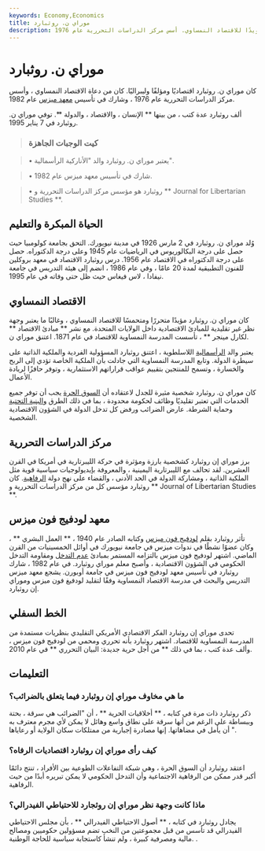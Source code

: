 ```yaml
---
keywords: Economy,Economics
title: موراي ن. روثبارد
description: كان موراي ن. روثبارد ليبراليًا ومؤيدًا للاقتصاد النمساوي. أسس مركز الدراسات التحررية عام 1976.
---
```


# موراي ن. روثبارد
كان موراي ن. روثبارد اقتصاديًا ومؤلفًا وليبراليًا. كان من دعاة الاقتصاد النمساوي ، وأسس مركز الدراسات التحررية عام 1976 ، وشارك في تأسيس [معهد ميزس](/ludwig-von-mises) عام 1982.

ألف روثبارد عدة كتب ، من بينها ** الإنسان ، والاقتصاد ، والدولة **. توفي موراي ن. روثبارد في 7 يناير 1995.

> ### كيت الوجبات الجاهزة

> • يعتبر موراي ن. روثبارد والد "الأناركية الرأسمالية".

> • شارك في تأسيس معهد ميزس عام 1982.

> • روثبارد هو مؤسس مركز الدراسات التحررية و ** Journal for Libertarian Studies **.

>

## الحياة المبكرة والتعليم

وُلد موراي ن. روثبارد في 2 مارس 1926 في مدينة نيويورك. التحق بجامعة كولومبيا حيث حصل على درجة البكالوريوس في الرياضيات عام 1945 وعلى درجة الدكتوراه. حصل على درجة الدكتوراه في الاقتصاد عام 1956. درس روثبارد الاقتصاد في معهد بروكلين للفنون التطبيقية لمدة 20 عامًا ، وفي عام 1986 ، انضم إلى هيئة التدريس في جامعة نيفادا ، لاس فيغاس حيث ظل حتى وفاته في عام 1995.

## الاقتصاد النمساوي

كان موراي ن. روثبارد مؤيدًا متحررًا ومتحمسًا للاقتصاد النمساوي ، وغالبًا ما يعتبر وجهة نظر غير تقليدية للمبادئ الاقتصادية داخل الولايات المتحدة. مع نشر ** مبادئ الاقتصاد ** لكارل مينجر ** ، تأسست المدرسة النمساوية للاقتصاد في عام 1871. اعتنق موراي ن.

يعتبر والد [الرأسمالية](/capitalism) اللاسلطوية ، اعتنق روثبارد المسؤولية الفردية والملكية الذاتية على سيطرة الدولة. وتابع المدرسة النمساوية التي جادلت بأن الملكية الخاصة تؤدي إلى الربح والخسارة ، وتسمح للمنتجين بتقييم عواقب قراراتهم الاستثمارية ، وتوفر حافزًا لريادة الأعمال.

كان موراي ن. روثبارد شخصية مثيرة للجدل لاعتقاده أن [السوق الحرة](/freemarket) يجب أن توفر جميع الخدمات التي تعتبر تقليديًا وظائف لحكومة محدودة ، بما في ذلك الطرق [والبنية التحتية](/infrastructure) وحماية الشرطة. عارض الضرائب ورفض كل تدخل الدولة في الشؤون الاقتصادية الشخصية.

## مركز الدراسات التحررية

برز موراي إن روثبارد كشخصية بارزة ومؤثرة في حركة الليبرتارية في أمريكا في القرن العشرين. لقد تحالف مع الليبرتارية اليمينية ، والمعروفة بإيديولوجيات سياسية قوية مثل الملكية الذاتية ، ومشاركة الدولة في الحد الأدنى ، والقضاء على نهج دولة [الرفاهية](/welfare). كان روثبارد مؤسس كل من مركز الدراسات التحررية و ** Journal of Libertarian Studies **.

## معهد لودفيج فون ميزس

تأثر روثبارد بقلم [لودفيج فون ميزس](/ludwig-von-mises) وكتابه الصادر عام 1940 ، ** العمل البشري ** ، وكان عضوًا نشطًا في ندوات ميزس في جامعة نيويورك في أوائل الخمسينيات من القرن الماضي. اشتهر لودفيج فون ميزس بالتزامه المستمر بمبادئ [عدم التدخل](/laissezfaire) ومقاومة التدخل الحكومي في الشؤون الاقتصادية ، وأصبح معلم موراي روثبارد. في عام 1982 ، شارك روثبارد في تأسيس معهد لودفيج فون ميزس في جامعة أوبورن. يشجع معهد ميزس التدريس والبحث في مدرسة الاقتصاد النمساوية وفقًا لتقليد لودفيغ فون ميزس وموراي إن روثبارد.

## الخط السفلي

تحدى موراي إن روثبارد الفكر الاقتصادي الأمريكي التقليدي بنظريات مستمدة من المدرسة النمساوية للاقتصاد. اشتهر روثبارد بأنه تحرري ومحمي من لودفيج فون ميزس ، وألف عدة كتب ، بما في ذلك ** من أجل حرية جديدة: البيان التحرري ** في عام 2010.

## التعليمات

### ما هي مخاوف موراي إن روثبارد فيما يتعلق بالضرائب؟

ذكر روثبارد ذات مرة في كتابه ، ** أخلاقيات الحرية ** ، أن "الضرائب هي سرقة ، بحتة وببساطة على الرغم من أنها سرقة على نطاق واسع وهائل لا يمكن لأي مجرم معترف به أن يأمل في مضاهاتها. إنها مصادرة إجبارية من ممتلكات سكان الولاية أو رعاياها ".

### كيف رأى موراي إن روثبارد اقتصاديات الرفاه؟

اعتقد روثبارد أن السوق الحرة ، وهي شبكة التفاعلات الطوعية بين الأفراد ، تنتج دائمًا أكبر قدر ممكن من الرفاهية الاجتماعية وأن التدخل الحكومي لا يمكن تبريره أبدًا من حيث الرفاهية.

### ماذا كانت وجهة نظر موراي إن روثجارد للاحتياطي الفيدرالي؟

يجادل روثبارد في كتابه ، ** أصول الاحتياطي الفيدرالي ** ، بأن مجلس الاحتياطي الفيدرالي قد تأسس من قبل مجموعتين من النخب تضم مسؤولين حكوميين ومصالح مالية ومصرفية كبيرة ، ولم تنشأ كاستجابة سياسية للحاجة الوطنية. .

